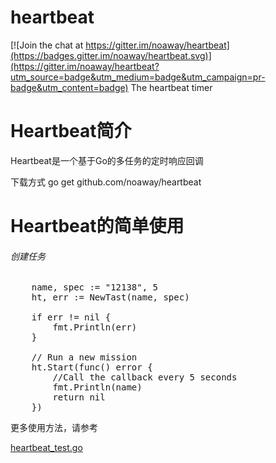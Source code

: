 # heartbeat

[![Join the chat at https://gitter.im/noaway/heartbeat](https://badges.gitter.im/noaway/heartbeat.svg)](https://gitter.im/noaway/heartbeat?utm_source=badge&utm_medium=badge&utm_campaign=pr-badge&utm_content=badge)
The heartbeat timer

<h1>Heartbeat简介</h1>

<p>Heartbeat是一个基于Go的多任务的定时响应回调</p>
<p>下载方式 go get github.com/noaway/heartbeat</p>

<h1>Heartbeat的简单使用</h1>

<h6>创建任务</h6>

<pre>
	name, spec := "12138", 5
	ht, err := NewTast(name, spec)

	if err != nil {
		fmt.Println(err)
	}

	// Run a new mission
	ht.Start(func() error {
		//Call the callback every 5 seconds
		fmt.Println(name)
		return nil
	})
</pre>

<p>更多使用方法，请参考</p><a href="/heartbeat_test.go">heartbeat_test.go</a>

